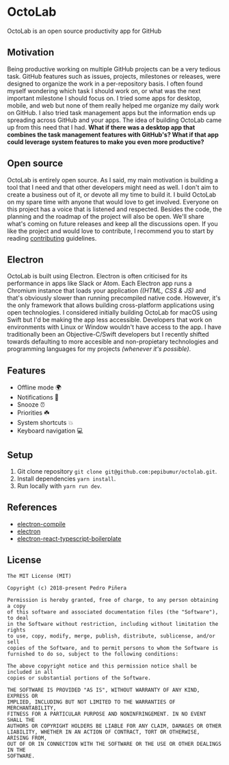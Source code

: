 OctoLab
========

OctoLab is an open source productivity app for GitHub

## Motivation

Being productive working on multiple GitHub projects can be a very tedious task. GitHub features such as issues, projects, milestones or releases, were designed to organize the work in a per-repository basis. I often found myself wondering which task I should work on, or what was the next important milestone I should focus on. I tried some apps for desktop, mobile, and web but none of them really helped me organize my daily work on GitHub. I also tried task management apps but the information ends up spreading across GitHub and your apps. The idea of building OctoLab came up from this need that I had. **What if there was a desktop app that combines the task management features with GitHub's? What if that app could leverage system features to make you even more productive?**

## Open source
OctoLab is entirely open source. As I said, my main motivation is building a tool that I need and that other developers might need as well. I don't aim to create a business out of it, or devote all my time to build it. I build OctoLab on my spare time with anyone that would love to get involved. Everyone on this project has a voice that is listened and respected. Besides the code, the planning and the roadmap of the project  will also be open. We'll share what's coming on future releases and keep all the discussions open. If you like the project and would love to contribute, I recommend you to start by reading [contributing](CONTRIBUTING.md) guidelines.

## Electron
OctoLab is built using Electron. Electron is often criticised for its performance in apps like Slack or Atom. Each Electron app runs a Chromium instance that loads your application *((HTML, CSS & JS)* and that's obviously slower than running precompiled native code. However, it's the only framework that allows building cross-platform applications using open technologies. I considered initially building OctoLab for macOS using Swift but I'd be making the app less accessible. Developers that work on environments with Linux or Window wouldn't have access to the app. I have traditionally been an Objective-C/Swift developers but I recently shifted towards defaulting to more accesible and non-propietary technologies and programming languages for my projects *(whenever it's possible)*.

## Features
- Offline mode 🌍
- Notifications 📨
- Snooze ⏰
- Priorities ☘️
- System shortcuts 💥
- Keyboard navigation 💻

## Setup

1. Git clone repository `git clone git@github.com:pepibumur/octolab.git`.
2. Install dependencies `yarn install`.
3. Run locally with `yarn run dev`.

## References

- [electron-compile](https://github.com/electron-userland/electron-compile)
- [electron](https://electronjs.org/)
- [electron-react-typescript-boilerplate](https://github.com/iRath96/electron-react-typescript-boilerplate)

## License

```
The MIT License (MIT)

Copyright (c) 2018-present Pedro Piñera

Permission is hereby granted, free of charge, to any person obtaining a copy
of this software and associated documentation files (the "Software"), to deal
in the Software without restriction, including without limitation the rights
to use, copy, modify, merge, publish, distribute, sublicense, and/or sell
copies of the Software, and to permit persons to whom the Software is
furnished to do so, subject to the following conditions:

The above copyright notice and this permission notice shall be included in all
copies or substantial portions of the Software.

THE SOFTWARE IS PROVIDED "AS IS", WITHOUT WARRANTY OF ANY KIND, EXPRESS OR
IMPLIED, INCLUDING BUT NOT LIMITED TO THE WARRANTIES OF MERCHANTABILITY,
FITNESS FOR A PARTICULAR PURPOSE AND NONINFRINGEMENT. IN NO EVENT SHALL THE
AUTHORS OR COPYRIGHT HOLDERS BE LIABLE FOR ANY CLAIM, DAMAGES OR OTHER
LIABILITY, WHETHER IN AN ACTION OF CONTRACT, TORT OR OTHERWISE, ARISING FROM,
OUT OF OR IN CONNECTION WITH THE SOFTWARE OR THE USE OR OTHER DEALINGS IN THE
SOFTWARE.
```